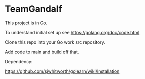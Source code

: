 # TeamGandalf
This project is in Go.

To understand initial set up see https://golang.org/doc/code.html

Clone this repo into your Go work src repository.

Add code to main and build off that.

Dependency:

https://github.com/sjwhitworth/golearn/wiki/Installation
